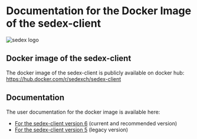 # Documentation for the Docker Image of the sedex-client

![sedex logo](https://raw.githubusercontent.com/sedexdev/sedexdev/master/sedex-logo.png)

## Docker image of the sedex-client
The docker image of the sedex-client is publicly available on docker hub: https://hub.docker.com/r/sedexch/sedex-client
 
## Documentation
The user documentation for the docker image is available here:

- [For the sedex-client version 6](/v6) (current and recommended version)
- [For the sedex-client version 5](/v5) (legacy version)

 